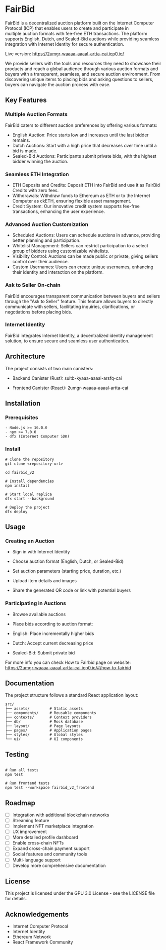 # FairBid 

FairBid is a decentralized auction platform built on the Internet Computer Protocol (ICP) that enables users to create and participate in multiple auction formats with fee-free ETH transactions. The platform supports English, Dutch, and Sealed-Bid auctions while providing seamless integration with Internet Identity for secure authentication.

Live version: https://2umgr-waaaa-aaaal-artta-cai.icp0.io/

We provide sellers with the tools and resources they need to showcase their products and reach a global audience through various auction formats and buyers with a transparent, seamless, and secure auction environment. From discovering unique items to placing bids and asking questions to sellers, buyers can navigate the auction process with ease.

## Key Features

### Multiple Auction Formats
FairBid caters to different auction preferences by offering various formats:
- English Auction: Price starts low and increases until the last bidder remains.
- Dutch Auctions: Start with a high price that decreases over time until a bid is made.
- Sealed-Bid Auctions: Participants submit private bids, with the highest bidder winning the auction.

### Seamless ETH Integration
- ETH Deposits and Credits: Deposit ETH into FairBid and use it as FairBid Credits with zero fees.
- Withdrawals: Withdraw funds to Ethereum as ETH or to the Internet Computer as ckETH, ensuring flexible asset management.
- Credit System: Our innovative credit system supports fee-free transactions, enhancing the user experience.

### Advanced Auction Customization
- Scheduled Auctions: Users can schedule auctions in advance, providing better planning and participation.
- Whitelist Management: Sellers can restrict participation to a select group of bidders using customizable whitelists.
- Visibility Control: Auctions can be made public or private, giving sellers control over their audience.
- Custom Usernames: Users can create unique usernames, enhancing their identity and interaction on the platform.

### Ask to Seller On-chain
FairBid encourages transparent communication between buyers and sellers through the "Ask to Seller" feature. This feature allows buyers to directly communicate with sellers, facilitating inquiries, clarifications, or negotiations before placing bids.

### Internet Identity
FairBid integrates Internet Identity, a decentralized identity management solution, to ensure secure and seamless user authentication.


## Architecture

The project consists of two main canisters:

- Backend Canister (Rust): sultb-kyaaa-aaaal-arsfq-cai

- Frontend Canister (React): 2umgr-waaaa-aaaal-artta-cai

## Installation

### Prerequisites

```
- Node.js >= 16.0.0
- npm >= 7.0.0
- dfx (Internet Computer SDK)
```
### Install

```
# Clone the repository
git clone <repository-url>

cd fairbid_v2

# Install dependencies
npm install

# Start local replica
dfx start --background

# Deploy the project
dfx deploy
```

## Usage

### Creating an Auction

- Sign in with Internet Identity

- Choose auction format (English, Dutch, or Sealed-Bid)

- Set auction parameters (starting price, duration, etc.)

- Upload item details and images

- Share the generated QR code or link with potential buyers

### Participating in Auctions

- Browse available auctions

- Place bids according to auction format:

- English: Place incrementally higher bids

- Dutch: Accept current decreasing price

- Sealed-Bid: Submit private bid

For more info you can check How to Fairbid page on website: https://2umgr-waaaa-aaaal-artta-cai.icp0.io/#/how-to-fairbid

## Documentation

The project structure follows a standard React application layout:
```
src/
├── assets/         # Static assets
├── components/     # Reusable components
├── contexts/       # Context providers
├── db/             # Mock database
├── layout/         # Page layouts
├── pages/          # Application pages
├── styles/         # Global styles
└── ui/             # UI components
```
## Testing

```

# Run all tests
npm test

# Run frontend tests
npm test --workspace fairbid_v2_frontend
```
## Roadmap

- [ ] Integration with additional blockchain networks
- [ ] Streaming feature
- [ ] Implement NFT marketplace integration
- [ ] UX improvement
- [ ] More detailed profile dashboard
- [ ] Enable cross-chain NFTs
- [ ] Expand cross-chain payment support
- [ ] Social features and community tools
- [ ] Multi-language support
- [ ] Develop more comprehensive documentation

## License

This project is licensed under the GPU 3.0 License - see the LICENSE file for details.

## Acknowledgements

- Internet Computer Protocol
- Internet Identity
- Ethereum Network
- React Framework Community
